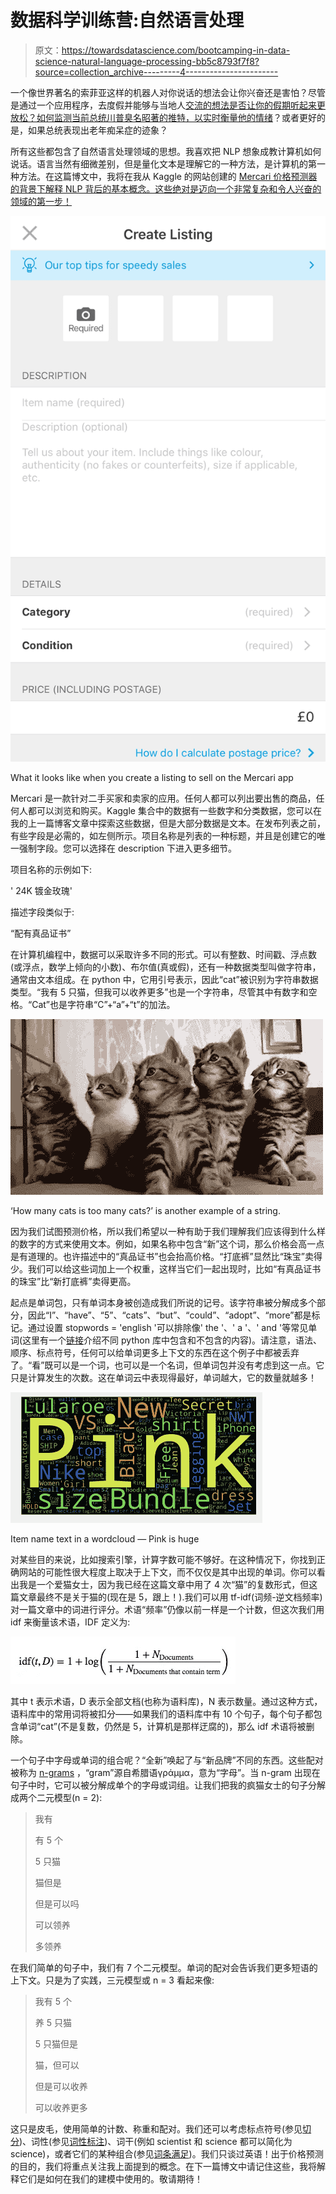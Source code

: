# 数据科学训练营:自然语言处理

> 原文：<https://towardsdatascience.com/bootcamping-in-data-science-natural-language-processing-bb5c8793f7f8?source=collection_archive---------4----------------------->

一个像世界著名的索菲亚这样的机器人对你说话的想法会让你兴奋还是害怕？尽管是通过一个应用程序，去度假并能够与当地人[交流的想法是否让你的假期听起来更放松？如何监测当前总统川普臭名昭著的](http://itranslatevoice.com)[推特，以实时衡量他的情绪](https://dev.to/rodolfoferro/sentiment-analysis-on-trumpss-tweets-using-python-)？或者更好的是，如果总统表现出老年痴呆症的迹象？

所有这些都包含了自然语言处理领域的思想。我喜欢把 NLP 想象成教计算机如何说话。语言当然有细微差别，但是量化文本是理解它的一种方法，是计算机的第一种方法。在这篇博文中，我将在我从 Kaggle 的网站创建的 [Mercari 价格预测器的背景下解释 NLP 背后的基本概念。这些绝对是迈向一个非常复杂和令人兴奋的领域的第一步！](https://www.kaggle.com/c/mercari-price-suggestion-challenge)

![](img/d823e74f17890283a9f99c3e0ca57818.png)

What it looks like when you create a listing to sell on the Mercari app

Mercari 是一款针对二手买家和卖家的应用。任何人都可以列出要出售的商品，任何人都可以浏览和购买。Kaggle 集合中的数据有一些数字和分类数据，您可以在我的上一篇博客文章中探索这些数据，但是大部分数据是文本。在发布列表之前，有些字段是必需的，如左侧所示。项目名称是列表的一种标题，并且是创建它的唯一强制字段。您可以选择在 description 下进入更多细节。

项目名称的示例如下:

' 24K 镀金玫瑰'

描述字段类似于:

“配有真品证书”

在计算机编程中，数据可以采取许多不同的形式。可以有整数、时间戳、浮点数(或浮点，数学上倾向的小数)、布尔值(真或假)，还有一种数据类型叫做字符串，通常由文本组成。在 python 中，它用引号表示，因此“cat”被识别为字符串数据类型。“我有 5 只猫，但我可以收养更多”也是一个字符串，尽管其中有数字和空格。“Cat”也是字符串“C”+“a”+“t”的加法。

![](img/c7e1d1a93520e56fcf5ce707c49a4d6f.png)

‘How many cats is too many cats?’ is another example of a string.

因为我们试图预测价格，所以我们希望以一种有助于我们理解我们应该得到什么样的数字的方式来使用文本。例如，如果名称中包含“新”这个词，那么价格会高一点是有道理的。也许描述中的“真品证书”也会抬高价格。“打底裤”显然比“珠宝”卖得少。我们可以给这些词加上一个权重，这样当它们一起出现时，比如“有真品证书的珠宝”比“新打底裤”卖得更高。

起点是单词包，只有单词本身被创造成我们所说的记号。该字符串被分解成多个部分，因此“I”、“have”、“5”、“cats”、“but”、“could”、“adopt”、“more”都是标记。通过设置 stopwords = 'english '可以排除像' the '、' a '、' and '等常见单词(这里有一个[链接](https://martinapugliese.github.io/english-stopwords/)介绍不同 python 库中包含和不包含的内容)。请注意，语法、顺序、标点符号，任何可以给单词更多上下文的东西在这个例子中都被丢弃了。“看”既可以是一个词，也可以是一个名词，但单词包并没有考虑到这一点。它只是计算发生的次数。这在单词云中表现得最好，单词越大，它的数量就越多！

![](img/bcb6561b90bc57551060535aba0675a5.png)

Item name text in a wordcloud — Pink is huge

对某些目的来说，比如搜索引擎，计算字数可能不够好。在这种情况下，你找到正确网站的可能性很大程度上取决于上下文，而不仅仅是其中出现的单词。你可以看出我是一个爱猫女士，因为我已经在这篇文章中用了 4 次“猫”的复数形式，但这篇文章最终不是关于猫的(现在是 5，跟上！).我们可以用 tf-idf(词频-逆文档频率)对一篇文章中的词进行评分。术语“频率”仍像以前一样是一个计数，但这次我们用 idf 来衡量该术语，IDF 定义为:

![](img/29bd29fd5796438d5f8e258e7af4855c.png)

其中 t 表示术语，D 表示全部文档(也称为语料库)，N 表示数量。通过这种方式，语料库中的常用词将被扣分——如果我们的语料库中有 10 个句子，每个句子都包含单词“cat”(不是复数，仍然是 5，计算机是那样迂腐的)，那么 idf 术语将被删除。

一个句子中字母或单词的组合呢？“全新”唤起了与“新品牌”不同的东西。这些配对被称为 [n-grams](https://en.wikipedia.org/wiki/N-gram) ，“gram”源自希腊语γράμμα，意为“字母”。当 n-gram 出现在句子中时，它可以被分解成单个的字母或词组。让我们把我的疯猫女士的句子分解成两个二元模型(n = 2):

> 我有
> 
> 有 5 个
> 
> 5 只猫
> 
> 猫但是
> 
> 但是可以吗
> 
> 可以领养
> 
> 多领养

在我们简单的句子中，我们有 7 个二元模型。单词的配对会告诉我们更多短语的上下文。只是为了实践，三元模型或 n = 3 看起来像:

> 我有 5 个
> 
> 养 5 只猫
> 
> 5 只猫但是
> 
> 猫，但可以
> 
> 但是可以收养
> 
> 可以收养更多

这只是皮毛，使用简单的计数、称重和配对。我们还可以考虑标点符号(参见[切分](https://s3.amazonaws.com/tm-town-nlp-resources/ch2.pdf))、词性(参见[词性标注](https://nlp.stanford.edu/software/tagger.shtml))、词干(例如 scientist 和 science 都可以简化为 science)，或者它们的某种组合(参见[词条满足](https://en.wikipedia.org/wiki/Lemmatisation))。我们只谈过英语！出于价格预测的目的，我们将重点关注我上面提到的概念。在下一篇博文中请记住这些，我将解释它们是如何在我们的建模中使用的。敬请期待！